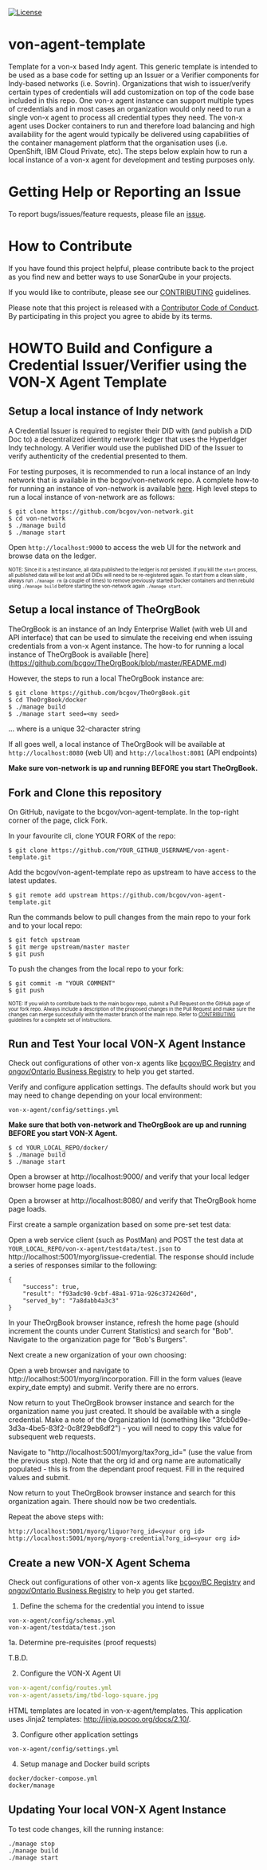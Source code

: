 [![License](https://img.shields.io/badge/License-Apache%202.0-blue.svg)](LICENSE)

# von-agent-template
Template for a von-x based Indy agent. This generic template is intended to be used as a base code for setting up an Issuer or a Verifier components for Indy-based networks (i.e. Sovrin). Organizations that wish to issuer/verify certain types of credentials will add customization on top of the code base included in this repo. One von-x agent instance can support multiple types of credentials and in most cases an organization would only need to run a single  von-x agent to process all credential types they need. The von-x agent uses Docker containers to run and therefore load balancing and high availability for the agent would typically be delivered using capabilities of the container management platform that the organisation uses (i.e. OpenShift, IBM Cloud Private, etc). The steps below explain how to run a local instance of a von-x agent for development and testing purposes only.

# Getting Help or Reporting an Issue
To report bugs/issues/feature requests, please file an [issue](../../issues).

# How to Contribute
If you have found this project helpful, please contribute back to the project as you find new and better ways to use SonarQube in your projects.

If you would like to contribute, please see our [CONTRIBUTING](./CONTRIBUTING.md) guidelines.

Please note that this project is released with a [Contributor Code of Conduct](./CODE_OF_CONDUCT.md). 
By participating in this project you agree to abide by its terms.

# HOWTO Build and Configure a Credential Issuer/Verifier using the VON-X Agent Template

## Setup a local instance of Indy network

A Credential Issuer is required to register their DID with (and publish a DID Doc to) a decentralized identity network ledger that uses the Hyperldger Indy technology. A Verifier would use the published DID of the Issuer to verify authenticity of the credential presented to them.

For testing purposes, it is recommended to run a local instance of an Indy network that is available in the bcgov/von-network repo. A complete how-to for running an instance of von-network is available [here](https://github.com/bcgov/von-network). High level steps to  run a local instance of von-network are as follows:

```
$ git clone https://github.com/bcgov/von-network.git
$ cd von-network
$ ./manage build
$ ./manage start
```

Open `http://localhost:9000` to access the web UI for the network and browse data on the ledger.

<sub><sup>NOTE: Since it is a test instance, all data published to the ledger is not persisted. If you kill the `start` process, all published data will be lost and all DIDs will need to be re-registered again. To start from a clean slate , always run `./manage rm` (a couple of times) to remove previously started Docker containers and then rebuild using `./manage build` before starting the von-network again `./manage start`.</sup></sub>

## Setup a local instance of TheOrgBook

TheOrgBook is an instance of an Indy Enterprise Wallet (with web UI and API interface) that can be used to simulate the receiving end when issuing credentials from a von-x Agent instance.  The how-to for running a local instance of TheOrgBook is available [here] (https://github.com/bcgov/TheOrgBook/blob/master/README.md)

However, the steps to run a local TheOrgBook instance are:

```
$ git clone https://github.com/bcgov/TheOrgBook.git
$ cd TheOrgBook/docker
$ ./manage build
$ ./manage start seed=<my seed>
```

... where <my seed> is a unique 32-character string

If all goes well, a local instance of TheOrgBook will be available at `http://localhost:8080` (web UI) and `http://localhost:8081` (API endpoints)

**Make sure von-network is up and running BEFORE you start TheOrgBook.**

## Fork and Clone this repository

On GitHub, navigate to the bcgov/von-agent-template. 
In the top-right corner of the page, click Fork.

In your favourite cli, clone YOUR FORK of the repo:

```
$ git clone https://github.com/YOUR_GITHUB_USERNAME/von-agent-template.git
```

Add the bcgov/von-agent-template repo as upstream to have access to the latest updates.

```
$ git remote add upstream https://github.com/bcgov/von-agent-template.git
```

Run the commands below to pull changes from the main repo to your fork and to your local repo:

```
$ git fetch upstream
$ git merge upstream/master master
$ git push
```

To push the changes from the local repo to your fork:

```$ git add .
$ git commit -m "YOUR COMMENT"
$ git push
```

<sub><sup>NOTE: If you wish to contribute back to the main bcgov repo, submit a Pull Request on the GitHub page of your fork repo. Always include a description of the proposed changes in the Pull Request and make sure the changes can merge successfully with the master branch of the main repo. Refer to [CONTRIBUTING](./CONTRIBUTING.md) guidelines for a complete set of intstructions.</sup></sub>


## Run and Test Your local VON-X Agent Instance

Check out configurations of other von-x agents like [bcgov/BC Registry](https://github.com/bcgov/von-bc-registries-agent/tree/master/bcreg-x/config) and [ongov/Ontario Business Registry](https://github.com/weiiv/onbis-x) to help you get started.

Verify and configure application settings.  The defaults should work but you may need to change depending on your local environment:

```
von-x-agent/config/settings.yml
```

**Make sure that both von-network and TheOrgBook are up and running BEFORE you start VON-X Agent.**

```
$ cd YOUR_LOCAL_REPO/docker/
$ ./manage build
$ ./manage start
```

Open a browser at http://localhost:9000/ and verify that your local ledger browser home page loads.

Open a browser at http://localhost:8080/ and verify that TheOrgBook home page loads.

First create a sample organization based on some pre-set test data:

Open a web service client (such as PostMan) and POST the test data at `YOUR_LOCAL_REPO/von-x-agent/testdata/test.json` to http://localhost:5001/myorg/issue-credential.  The response should include a series of responses similar to the following:

```
{
    "success": true,
    "result": "f93adc90-9cbf-48a1-971a-926c3724260d",
    "served_by": "7a8dabb4a3c3"
}
```

In your TheOrgBook browser instance, refresh the home page (should increment the counts under Current Statistics) and search for "Bob".  Navigate to the organization page for "Bob's Burgers".

Next create a new organization of your own choosing:

Open a web browser and navigate to http://localhost:5001/myorg/incorporation.  Fill in the form values (leave expiry_date empty) and submit.  Verify there are no errors.

Now return to yout TheOrgBook browser instance and search for the organization name you just created.  It should be available with a single credential.  Make a note of the Organization Id (something like "3fcb0d9e-3d3a-4be5-83f2-0c8f29eb6df2") - you will need to copy this value for subsequent web requests.

Navigate to "http://localhost:5001/myorg/tax?org_id=<your org id>" (use the value from the previous step).  Note that the org id and org name are automatically populated - this is from the dependant proof request.  Fill in the required values and submit.

Now return to yout TheOrgBook browser instance and search for this organization again.  There should now be two credentials.

Repeat the above steps with:

```
http://localhost:5001/myorg/liquor?org_id=<your org id>
http://localhost:5001/myorg/myorg-credential?org_id=<your org id>
```


## Create a new VON-X Agent Schema

Check out configurations of other von-x agents like [bcgov/BC Registry](https://github.com/bcgov/von-bc-registries-agent/tree/master/bcreg-x/config) and [ongov/Ontario Business Registry](https://github.com/weiiv/onbis-x) to help you get started.

1. Define the schema for the credential you intend to issue

```
von-x-agent/config/schemas.yml
von-x-agent/testdata/test.json
```

1a. Determine pre-requisites (proof requests)

T.B.D.

2. Configure the VON-X Agent UI

```von-x-agent/config/services.yml
von-x-agent/config/routes.yml
von-x-agent/assets/img/tbd-logo-square.jpg
```

HTML templates are located in von-x-agent/templates.  This application uses Jinja2 templates: http://jinja.pocoo.org/docs/2.10/.

3. Configure other application settings

```
von-x-agent/config/settings.yml
```

4. Setup manage and Docker build scripts

```
docker/docker-compose.yml
docker/manage
```

## Updating Your local VON-X Agent Instance

To test code changes, kill the running instance:

```
./manage stop
./manage build
./manage start
```
